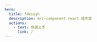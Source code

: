 ```yaml
---
hero:
  title: fdesign
  description: mrc-component react 组件库
  actions:
    - text: 快速上手
      link: /
---
```


